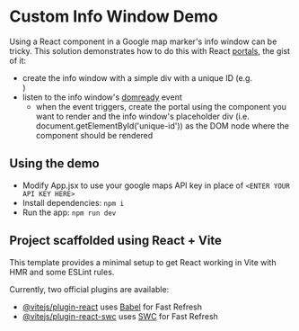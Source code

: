 # Custom Info Window Demo
Using a React component in a Google map marker's info window can be tricky.
This solution demonstrates how to do this with React [portals](https://react.dev/reference/react-dom/createPortal), the gist of it:
- create the info window with a simple div with a unique ID (e.g. <div id='unique-id' />)
- listen to the info window's [domready](https://developers.google.com/maps/documentation/javascript/reference/info-window#InfoWindow.domready) event
  - when the event triggers, create the portal using the component you want to render and the info window's placeholder div (i.e. document.getElementById('unique-id')) as the DOM node where the component should be rendered

## Using the demo
- Modify App.jsx to use your google maps API key in place of `<ENTER YOUR API KEY HERE>`
- Install dependencies: `npm i`
- Run the app: `npm run dev`

## Project scaffolded using React + Vite

This template provides a minimal setup to get React working in Vite with HMR and some ESLint rules.

Currently, two official plugins are available:

- [@vitejs/plugin-react](https://github.com/vitejs/vite-plugin-react/blob/main/packages/plugin-react/README.md) uses [Babel](https://babeljs.io/) for Fast Refresh
- [@vitejs/plugin-react-swc](https://github.com/vitejs/vite-plugin-react-swc) uses [SWC](https://swc.rs/) for Fast Refresh
